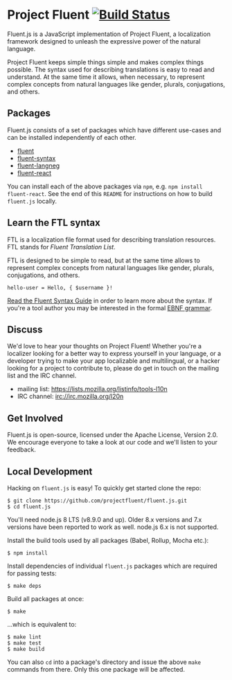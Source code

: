 Project Fluent [![Build Status][travisimage]][travislink]
=========================================================

[travisimage]: https://travis-ci.org/projectfluent/fluent.js.svg?branch=master
[travislink]: https://travis-ci.org/projectfluent/fluent.js

Fluent.js is a JavaScript implementation of Project Fluent, a localization
framework designed to unleash the expressive power of the natural language.

Project Fluent keeps simple things simple and makes complex things possible.
The syntax used for describing translations is easy to read and understand.  At
the same time it allows, when necessary, to represent complex concepts from
natural languages like gender, plurals, conjugations, and others.


Packages
--------

Fluent.js consists of a set of packages which have different use-cases and can
be installed independently of each other.

  - [fluent](https://github.com/projectfluent/fluent.js/tree/master/fluent)
  - [fluent-syntax](https://github.com/projectfluent/fluent.js/tree/master/fluent-syntax)
  - [fluent-langneg](https://github.com/projectfluent/fluent.js/tree/master/fluent-langneg)
  - [fluent-react](https://github.com/projectfluent/fluent.js/tree/master/fluent-react)

You can install each of the above packages via `npm`, e.g. `npm install
fluent-react`.  See the end of this `README` for instructions on how to build
`fluent.js` locally.


Learn the FTL syntax
--------------------

FTL is a localization file format used for describing translation resources.
FTL stands for _Fluent Translation List_.

FTL is designed to be simple to read, but at the same time allows to represent
complex concepts from natural languages like gender, plurals, conjugations,
and others.

    hello-user = Hello, { $username }!

[Read the Fluent Syntax Guide][] in order to learn more about the syntax.  If
you're a tool author you may be interested in the formal [EBNF grammar][].

[Read the Fluent Syntax Guide]: http://projectfluent.org/fluent/guide/
[EBNF grammar]: https://github.com/projectfluent/fluent/tree/master/spec


Discuss
-------

We'd love to hear your thoughts on Project Fluent!  Whether you're a localizer looking 
for a better way to express yourself in your language, or a developer trying to 
make your app localizable and multilingual, or a hacker looking for a project 
to contribute to, please do get in touch on the mailing list and the IRC 
channel.

 - mailing list: https://lists.mozilla.org/listinfo/tools-l10n
 - IRC channel: [irc://irc.mozilla.org/l20n](irc://irc.mozilla.org/l20n)


Get Involved
------------

Fluent.js is open-source, licensed under the Apache License, Version 2.0.  We 
encourage everyone to take a look at our code and we'll listen to your 
feedback.


Local Development
-----------------

Hacking on `fluent.js` is easy! To quickly get started clone the repo:

    $ git clone https://github.com/projectfluent/fluent.js.git
    $ cd fluent.js

You'll need node.js 8 LTS (v8.9.0 and up). Older 8.x versions and 7.x
versions have been reported to work as well. node.js 6.x is not supported.

Install the build tools used by all packages (Babel, Rollup, Mocha etc.):

    $ npm install

Install dependencies of individual `fluent.js` packages which are required for
passing tests:

    $ make deps

Build all packages at once:

    $ make

…which is equivalent to:

    $ make lint
    $ make test
    $ make build

You can also `cd` into a package's directory and issue the above `make`
commands from there.  Only this one package will be affected.
